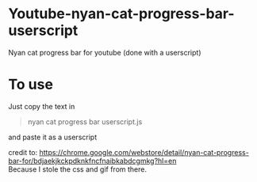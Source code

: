 # Youtube-nyan-cat-progress-bar-userscript
Nyan cat progress bar for youtube (done with a userscript)
# To use  
Just copy the text in  
>nyan cat progress bar userscript.js  
  
and paste it as a userscript  
  
credit to: https://chrome.google.com/webstore/detail/nyan-cat-progress-bar-for/bdjaekjkckpdknkfncfnaibkabdcgmkg?hl=en  
Because I stole the css and gif from there.
